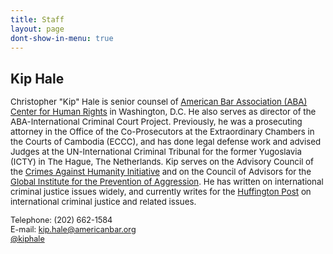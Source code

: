 ```yaml
---
title: Staff
layout: page
dont-show-in-menu: true
---
```

## Kip Hale

<p style="font-size:95%;line-height:1.2;">Christopher "Kip" Hale is senior counsel of <a href=http://www.americanbar.org/groups/human_rights.html>American Bar Association (ABA) Center for Human Rights</a> in Washington, D.C. He also serves as director of the ABA-International Criminal Court Project. Previously, he was a prosecuting attorney in the Office of the Co-Prosecutors at the Extraordinary Chambers in the Courts of Cambodia (ECCC), and has done legal defense work and advised Judges at the UN-International Criminal Tribunal for the former Yugoslavia (ICTY) in The Hague, The Netherlands. Kip serves on the Advisory Council of the <a href=http://law.wustl.edu/harris/crimesagainsthumanity/>Crimes Against Humanity Initiative</a> and on the Council of Advisors for the <a href=>Global Institute for the Prevention of Aggression</a>.  He has written on international criminal justice issues widely, and currently writes for the <a href="http://www.huffingtonpost.com/kip-hale/">Huffington Post</a> on international criminal justice and related issues.</p>

<p style="font-size:90%;line-height:1.2;">
Telephone: (202) 662-1584<br />
E-mail: <a href="mailto:kip.hale@americanbar.org">kip.hale@americanbar.org</a><br />
<a href="http://twitter.com/kiphale">@kiphale</a>
</p>
